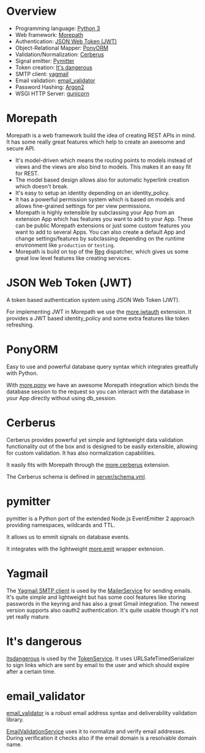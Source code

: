 # Overview

* Programming language: [Python 3](https://www.python.org)
* Web framework: [Morepath](http://morepath.readthedocs.io)
* Authentication: [JSON Web Token (JWT)](http://tools.ietf.org/html/draft-ietf-oauth-json-web-token)
* Object-Relational Mapper: [PonyORM](https://ponyorm.com)
* Validation/Normalization: [Cerberus](http://python-cerberus.org)
* Signal emitter: [Pymitter](https://github.com/riga/pymitter)
* Token creation: [It's dangerous](https://pythonhosted.org/itsdangerous)
* SMTP client: [yagmail](https://github.com/kootenpv/yagmail)
* Email validation: [email_validator](https://github.com/JoshData/python-email-validator)
* Password Hashing: [Argon2](https://argon2-cffi.readthedocs.io)
* WSGI HTTP Server: [gunicorn](http://gunicorn.org)

# Morepath

Morepath is a web framework build the idea of creating REST APIs in mind.
It has some really great features which help to create an awesome and secure
API.

* It's model-driven which means the routing points to models instead of views
  and the views are also bind to models. This makes it an easy fit for REST.
* The model based design allows also for automatic hyperlink creation which
  doesn't break.
* It's easy to setup an identity depending on an identity_policy.
* It has a powerful permission system which is based on models and allows
  fine-grained settings for per view permissions.
* Morepath is highly extensible by subclassing your App from an extension App
  which has features you want to add to your App. These can be public Morepath
  extensions or just some custom features you want to add to several Apps.
  You can also create a default App and change settings/features by subclassing
  depending on the runtime environment like `production` or `testing`.
* Morepath is build on top of the [Reg](http://reg.readthedocs.io) dispatcher,
  which gives us some great low level features like creating services.

# JSON Web Token (JWT)

A token based authentication system using JSON Web Token (JWT).

For implementing JWT in Morepath we use the
[more.jwtauth](https://github.com/morepath/more.jwtauth) extension.
It provides a JWT based identity_policy and some extra features like
token refreshing.

# PonyORM

Easy to use and powerful database query syntax which integrates greatfully with
Python.

With [more.pony](https://github.com/morepath/more.pony) we have an awesome
Morepath integration which binds the database session to the request so you can
interact with the database in your App directly without using db_session.

# Cerberus

Cerberus provides powerful yet simple and lightweight data validation
functionality out of the box and is designed to be easily extensible,
allowing for custom validation. It has also normalization capabilities.

It easily fits with Morepath through the
[more.cerberus](https://github.com/morepath/more.cerberus) extension.

The Cerberus schema is defined in
[server/schema.yml](https://github.com/yacoma/auth-boilerplate/blob/master/server/schema.yml).

# pymitter

pymitter is a Python port of the extended Node.js EventEmitter 2 approach
providing namespaces, wildcards and TTL.

It allows us to emmit signals on database events.

It integrates with the lightweight
[more.emit](https://github.com/morepath/more.emit) wrapper extension.

# Yagmail

The [Yagmail SMTP client](https://github.com/kootenpv/yagmail) is used by the
[MailerService](services.md#MailerService) for sending emails.
It's quite simple and lightweight but has some cool features like storing
passwords in the keyring and has also a great Gmail integration. The newest
version supports also oauth2 authentication. It's quite usable though it's not
yet really mature.

# It's dangerous

[Itsdangerous](https://pythonhosted.org/itsdangerous) is used by the
[TokenService](services.md#TokenService).
It uses URLSafeTimedSerializer to sign links which are sent by email to the
user and which should expire after a certain time.

# email_validator

[email_validator](https://github.com/JoshData/python-email-validator) is a
robust email address syntax and deliverability validation library.

[EmailValidationService](services.md#EmailValidationService) uses it to
normalize and verify email addresses. During verification it checks also
if the email domain is a resolvable domain name.
